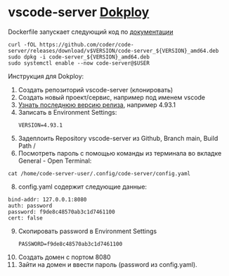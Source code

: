 # vscode-server [Dokploy](https://dokploy.com/)

Dockerfile запускает следующий код по [документации](https://coder.com/docs/code-server/install)
```
curl -fOL https://github.com/coder/code-server/releases/download/v$VERSION/code-server_${VERSION}_amd64.deb
sudo dpkg -i code-server_${VERSION}_amd64.deb
sudo systemctl enable --now code-server@$USER
```
Инструкция для Dokploy:

1. Создать репозиторий vscode-server (клонировать)
2. Создать новый проект/сервис, например под именем vscode
3. [Узнать последнюю версию релиза](https://github.com/coder/code-server), например 4.93.1
4. Записать в Environment Settings:
   ```
   VERSION=4.93.1
   ```
6. Задеплоить Repository vscode-server из Github, Branch main, Build Path /
7. Посмотреть пароль с помощью команды из терминала во вкладке General - Open Terminal:
   
```
cat /home/code-server-user/.config/code-server/config.yaml
```
8. config.yaml содержит следующие данные:
    
```
bind-addr: 127.0.0.1:8080
auth: password
password: f9de8c48570ab3c1d7461100
cert: false
```
9. Скопировать password в Environment Settings
   ```
   PASSWORD=f9de8c48570ab3c1d7461100
   ```
10. Создать домен с портом 8080
11. Зайти на домен и ввести пароль (password из config.yaml). 

